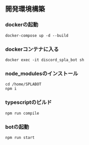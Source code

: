## 開発環境構築

### dockerの起動
    docker-compose up -d --build

### dockerコンテナに入る
    docker exec -it discord_spla_bot sh

### node_modulesのインストール
    cd /home/SPLABOT
    npm i

### typescriptのビルド
    npm run compile

### botの起動
    npm run start

